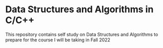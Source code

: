 # Data Structures and Algorithms in C/C++
This repository contains self study on Data Structures and Algorithms to prepare for the course I will be taking in Fall 2022
